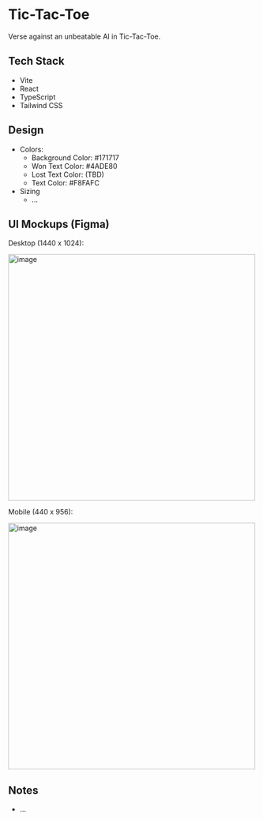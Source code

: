 # Tic-Tac-Toe
Verse against an unbeatable AI in Tic-Tac-Toe.

## Tech Stack 
- Vite
- React
- TypeScript
- Tailwind CSS

## Design
- Colors:
  - Background Color: #171717
  - Won Text Color: #4ADE80
  - Lost Text Color: (TBD)
  - Text Color: #F8FAFC
- Sizing
  - ...

## UI Mockups (Figma)

Desktop (1440 x 1024):

<img  height="500" alt="image" src="https://github.com/user-attachments/assets/b78477bf-8da3-4d14-8958-67e91118475a" />


Mobile (440 x 956):

<img height="500" alt="image" src="https://github.com/user-attachments/assets/31f5deeb-c8dd-4275-b7cc-b63ccd2b5010" />

## Notes
- ...


